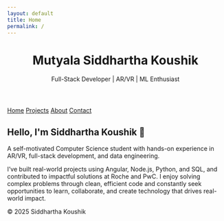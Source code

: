 ```yaml
---
layout: default
title: Home
permalink: /
---
```


<link rel="stylesheet" href="assets/style.css">

<header>
  <h1>Mutyala Siddhartha Koushik</h1>
  <p>Full-Stack Developer | AR/VR | ML Enthusiast</p>
</header>

<nav>
  <a href="/">Home</a>
  <a href="/projects/">Projects</a>
  <a href="/about/">About</a>
  <a href="/contact/">Contact</a>
</nav>
<main>

  <h2> Hello, I'm Siddhartha Koushik 👋</h2>

<p>A self-motivated Computer Science student with hands-on experience in AR/VR, full-stack development, and data engineering.

I’ve built real-world projects using Angular, Node.js, Python, and SQL, and contributed to impactful solutions at Roche and PwC. I enjoy solving complex problems through clean, efficient code and constantly seek opportunities to learn, collaborate, and create technology that drives real-world impact.</p>

</main>

<footer>
  © 2025 Siddhartha Koushik
</footer>
